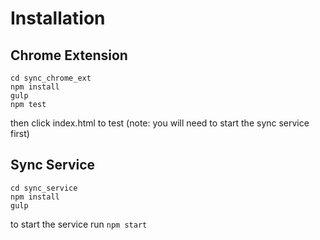 # Installation

## Chrome Extension

```
cd sync_chrome_ext
npm install
gulp
npm test
```

then click index.html to test (note: you will need to start the sync service first)

## Sync Service

```
cd sync_service
npm install
gulp
```

to start the service run `npm start`
